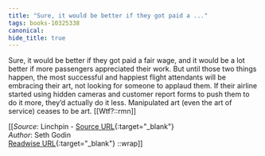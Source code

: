 ```yaml
---
title: "Sure, it would be better if they got paid a ..."
tags: books-10325338
canonical: 
hide_title: true
---
```


Sure, it would be better if they got paid a fair wage, and it would be a lot better if more passengers appreciated their work. But until those two things happen, the most successful and happiest flight attendants will be embracing their art, not looking for someone to applaud them. If their airline started using hidden cameras and customer report forms to push them to do it more, they’d actually do it less. Manipulated art (even the art of service) ceases to be art.
[[Wtf?::rmn]]


[[_Source_: Linchpin - [Source URL](){:target="_blank"}<br>
_Author_: Seth Godin<br>
[Readwise URL](https://readwise.io/open/210672371){:target="_blank"}
::wrap]]